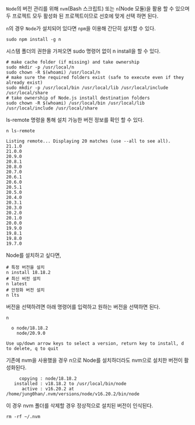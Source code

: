 `Node`의 버전 관리를 위해 `nvm`(Bash 스크립트) 또는 `n`(Node 모듈)을 활용 할 수 있으며 두 프로젝트 모두 활성화 된 프로젝트이므로 선호에 맞게 선택 하면 된다.

`n`의 경우 `Node`가 설치되어 있다면 `npm`을 이용해 간단히 설치할 수 있다.

```shell
sudo npm install -g n
```

시스템 폴더의 권한을 가져오면 sudo 명령어 없이 n install을 할 수 있다.

```shell
# make cache folder (if missing) and take ownership
sudo mkdir -p /usr/local/n
sudo chown -R $(whoami) /usr/local/n
# make sure the required folders exist (safe to execute even if they already exist)
sudo mkdir -p /usr/local/bin /usr/local/lib /usr/local/include /usr/local/share
# take ownership of Node.js install destination folders
sudo chown -R $(whoami) /usr/local/bin /usr/local/lib /usr/local/include /usr/local/share
```

ls-remote 명령을 통해 설치 가능한 버전 정보를 확인 할 수 있다.

```shell
n ls-remote
```

```
Listing remote... Displaying 20 matches (use --all to see all).
21.1.0
21.0.0
20.9.0
20.8.1
20.8.0
20.7.0
20.6.1
20.6.0
20.5.1
20.5.0
20.4.0
20.3.1
20.3.0
20.2.0
20.1.0
20.0.0
19.9.0
19.8.1
19.8.0
19.7.0
```

Node를 설치하고 싶다면,

```shell
# 특정 버전을 설치
n install 18.18.2
# 최신 버전 설치
n latest
# 안정화 버전 설치
n lts
```

버전을 선택하려면 아래 명령어를 입력하고 원하는 버전을 선택하면 된다.

```shell
n
```

```
  ο node/18.18.2
    node/20.9.0

Use up/down arrow keys to select a version, return key to install, d to delete, q to quit
```

기존에 nvm을 사용했을 경우 n으로 Node를 설치하더라도 nvm으로 설치한 버전이 활성화된다.

```
     copying : node/18.18.2
   installed : v18.18.2 to /usr/local/bin/node
      active : v16.20.2 at /home/jung0han/.nvm/versions/node/v16.20.2/bin/node
```

이 경우 nvm 폴더를 삭제할 경우 정상적으로 설치된 버전이 인식된다.

```shell
rm -rf ~/.nvm
```